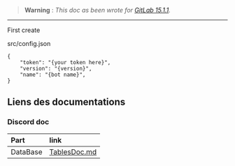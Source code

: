 > **Warning** : *This doc as been wrote for [GitLab 15.1.1](https://gitlab.com/gitlab-org/gitlab-foss/-/tags/v15.1.1).*

________

First create

src/config.json
```
{
	"token": "{your token here}",
	"version": "{version}",
	"name": "{bot name}",	
}
```


## Liens des documentations

### Discord doc
| Part | link |
| :--- | :--- |
| DataBase | [TablesDoc.md](./src/database/mirors/TablesDoc.md)